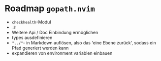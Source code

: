 # Roadmap `gopath.nvim`

- `checkhealth`-Modul
- `:h`
- Weitere Api / Doc Einbindung ermöglichen
- types ausdefinieren
- `"../"`- in Markdown auflösen, also das 'eine Ebene zurück', sodass ein Pfad generiert werden kann
- expandieren von environment variablen einbauen
